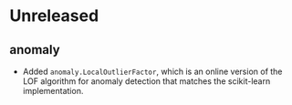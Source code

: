 # Unreleased

## anomaly

- Added `anomaly.LocalOutlierFactor`, which is an online version of the LOF algorithm for anomaly detection that matches the scikit-learn implementation.
